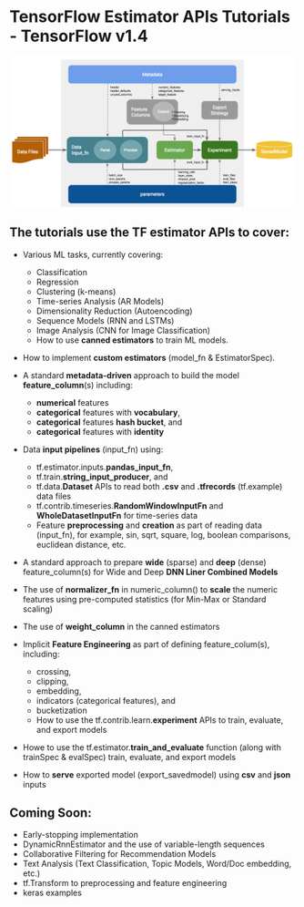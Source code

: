 # TensorFlow Estimator APIs Tutorials - TensorFlow v1.4

<img src="images/exp-api2.png" width="1400" hight="400">

## The tutorials use the TF estimator APIs to cover:

* Various ML tasks, currently covering:
  * Classification
  * Regression
  * Clustering (k-means)
  * Time-series Analysis (AR Models)
  * Dimensionality Reduction (Autoencoding)
  * Sequence Models (RNN and LSTMs)
  * Image Analysis (CNN for Image Classification)
  *  How to use **canned estimators**  to train ML models.

* How to implement **custom estimators** (model_fn & EstimatorSpec).

* A standard **metadata-driven** approach to build the model **feature_column**(s) including:
  * **numerical** features
  * **categorical** features with **vocabulary**, 
  * **categorical** features **hash bucket**, and
  * **categorical** features with **identity**

* Data **input pipelines** (input_fn) using:
  * tf.estimator.inputs.**pandas_input_fn**, 
  * tf.train.**string_input_producer**, and 
  * tf.data.**Dataset** APIs to read both **.csv** and **.tfrecords** (tf.example) data files
  * tf.contrib.timeseries.**RandomWindowInputFn** and **WholeDatasetInputFn** for time-series data
  * Feature **preprocessing** and **creation** as part of reading data (input_fn), for example, sin, sqrt, square, log, boolean comparisons, euclidean distance, etc.

* A standard approach to prepare **wide** (sparse) and **deep** (dense) feature_column(s) for Wide and Deep **DNN Liner Combined Models**

* The use of **normalizer_fn** in numeric_column() to **scale** the numeric features using pre-computed statistics (for Min-Max or Standard scaling)

* The use of **weight_column** in the canned estimators

* Implicit **Feature Engineering** as part of defining feature_colum(s), including:
  * crossing, 
  * clipping,
  * embedding,
  * indicators (categorical features), and
  * bucketization
  *  How to use the  tf.contrib.learn.**experiment** APIs to train, evaluate, and export models

* Howe to use the tf.estimator.**train_and_evaluate** function (along with trainSpec & evalSpec) train, evaluate, and export models

* How to **serve** exported model (export_savedmodel) using **csv** and **json** inputs

## Coming Soon:
* Early-stopping implementation
* DynamicRnnEstimator and the use of variable-length sequences
* Collaborative Filtering for Recommendation Models
* Text Analysis (Text Classification, Topic Models, Word/Doc embedding, etc.)
* tf.Transform to preprocessing and feature engineering
* keras examples



